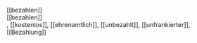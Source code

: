 [[bezahlen]]  
[[bezahlen]]  
, [[kostenlos]], [[ehrenamtlich]], [[unbezahlt]], [[unfrankierter]], [[Bezahlung]]